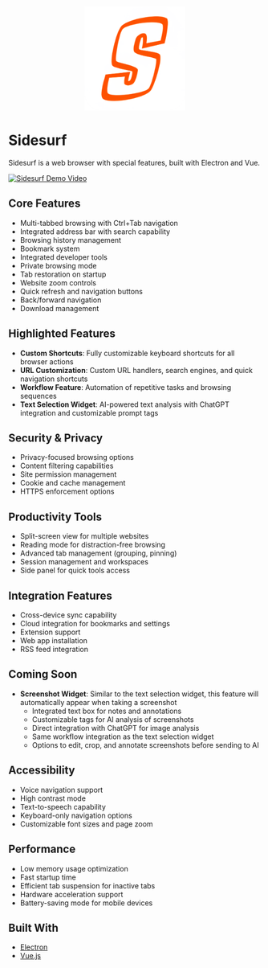 <div align="center">
  <img src="Icons/logo.png" alt="Sidesurf Logo" width="200"/>
</div>

# Sidesurf

Sidesurf is a web browser with special features, built with Electron and Vue.

<a href="https://youtu.be/VLCs1Ls3G5I?si=y5CkGHSTGPBn3UN6" target="_blank">
 <img src="http://img.youtube.com/vi/VLCs1Ls3G5I/0.jpg" alt="Sidesurf Demo Video" width="560" height="315" />
</a>

## Core Features
- Multi-tabbed browsing with Ctrl+Tab navigation
- Integrated address bar with search capability
- Browsing history management
- Bookmark system
- Integrated developer tools
- Private browsing mode
- Tab restoration on startup
- Website zoom controls
- Quick refresh and navigation buttons
- Back/forward navigation
- Download management

## Highlighted Features
- **Custom Shortcuts**: Fully customizable keyboard shortcuts for all browser actions
- **URL Customization**: Custom URL handlers, search engines, and quick navigation shortcuts
- **Workflow Feature**: Automation of repetitive tasks and browsing sequences
- **Text Selection Widget**: AI-powered text analysis with ChatGPT integration and customizable prompt tags

## Security & Privacy
- Privacy-focused browsing options
- Content filtering capabilities
- Site permission management
- Cookie and cache management
- HTTPS enforcement options

## Productivity Tools
- Split-screen view for multiple websites
- Reading mode for distraction-free browsing
- Advanced tab management (grouping, pinning)
- Session management and workspaces
- Side panel for quick tools access

## Integration Features
- Cross-device sync capability
- Cloud integration for bookmarks and settings
- Extension support
- Web app installation
- RSS feed integration

## Coming Soon
- **Screenshot Widget**: Similar to the text selection widget, this feature will automatically appear when taking a screenshot
  - Integrated text box for notes and annotations
  - Customizable tags for AI analysis of screenshots
  - Direct integration with ChatGPT for image analysis
  - Same workflow integration as the text selection widget
  - Options to edit, crop, and annotate screenshots before sending to AI

## Accessibility
- Voice navigation support
- High contrast mode
- Text-to-speech capability
- Keyboard-only navigation options
- Customizable font sizes and page zoom

## Performance
- Low memory usage optimization
- Fast startup time
- Efficient tab suspension for inactive tabs
- Hardware acceleration support
- Battery-saving mode for mobile devices 

## Built With

* [Electron](https://www.electronjs.org/)
* [Vue.js](https://vuejs.org/) 